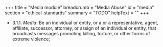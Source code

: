 +++
title = "Media module"
breadcrumb = "Media Abuse"
id = "media"
section = "ethical-standards"
summary = "TODO"
helpText = ""
+++

- 3.1.1. *Media*: Be an individual or entity, or a or a representative, agent, affiliate, successor, attorney, or assign of an individual or entity, that broadcasts messages promoting killing, torture, or other forms of extreme violence;
